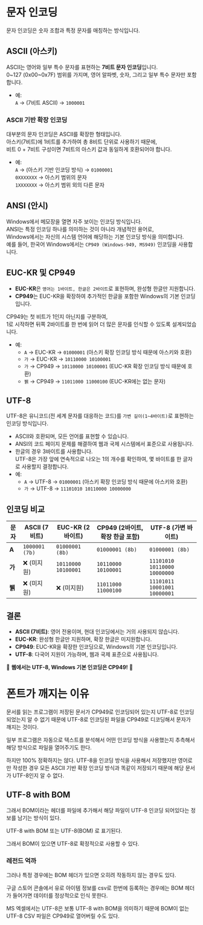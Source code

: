# 문자 인코딩

문자 인코딩은 숫자 조합과 특정 문자를 매칭하는 방식입니다.

## ASCII (아스키)
ASCII는 영어와 일부 특수 문자를 표현하는 **7비트 문자 인코딩**입니다.  
0~127 (0x00~0x7F) 범위를 가지며, 영어 알파벳, 숫자, 그리고 일부 특수 문자만 포함합니다.
- 예:  
  `A` → (7비트 ASCII) → `1000001`

### ASCII 기반 확장 인코딩
대부분의 문자 인코딩은 ASCII를 확장한 형태입니다.  
아스키(7비트)에 1비트를 추가하여 총 8비트 단위로 사용하기 때문에,  
비트 0 + 7비트 구성이면 7비트의 아스키 값과 동일하게 호환되어야 합니다.
- 예:  
  `A` → (아스키 기반 인코딩 방식) → `01000001`  
  `0XXXXXXX` → 아스키 범위의 문자  
  `1XXXXXXX` → 아스키 범위 외의 다른 문자

## ANSI (안시)
Windows에서 메모장을 열면 자주 보이는 인코딩 방식입니다.  
ANSI는 특정 인코딩 하나를 의미하는 것이 아니라 개념적인 용어로,  
Windows에서는 자신의 시스템 언어에 해당하는 기본 인코딩 방식을 의미합니다.  
예를 들어, 한국어 Windows에서는 `CP949 (Windows-949, MS949)` 인코딩을 사용합니다.

## EUC-KR 및 CP949
- **EUC-KR**은 `영어는 1바이트, 한글은 2바이트`로 표현하며, 완성형 한글만 지원합니다.
- **CP949**는 EUC-KR을 확장하여 추가적인 한글을 포함한 Windows의 기본 인코딩입니다.

CP949는 첫 비트가 1인지 아닌지를 구분하여,  
1로 시작하면 뒤쪽 2바이트를 한 번에 읽어 더 많은 문자를 인식할 수 있도록 설계되었습니다.
- 예:  
  - `A` → EUC-KR → `01000001` (아스키 확장 인코딩 방식 때문에 아스키와 호환)  
  - `가` → EUC-KR → `10110000 10100001`  
  - `가` → CP949 → `10110000 10100001` (EUC-KR 확장 인코딩 방식 때문에 호환)  
  - `뷁` → CP949 → `11011000 11000100` (EUC-KR에는 없는 문자)

## UTF-8
UTF-8은 유니코드(전 세계 문자를 대응하는 코드)를 `가변 길이(1~4바이트)`로 표현하는 인코딩 방식입니다.  
- ASCII와 호환되며, 모든 언어를 표현할 수 있습니다.  
- ANSI의 코드 페이지 문제를 해결하여 웹과 국제 시스템에서 표준으로 사용됩니다.  
- 한글의 경우 3바이트를 사용합니다.  
UTF-8은 가장 앞에 연속적으로 나오는 1의 개수를 확인하여, 몇 바이트를 한 글자로 사용할지 결정합니다.
- 예:  
  - `A` → UTF-8 → `01000001` (아스키 확장 인코딩 방식 때문에 아스키와 호환)  
  - `가` → UTF-8 → `11101010 10110000 10000000`

## 인코딩 비교

| 문자   | **ASCII (7비트)**       | **EUC-KR (2바이트)**       | **CP949 (2바이트, 확장 한글 포함)** | **UTF-8 (가변 바이트)**                |
| ------ | ----------------------- | -------------------------- | ----------------------------------- | -------------------------------------- |
| **A**  | `1000001 (7b)`         | `01000001 (8b)`            | `01000001 (8b)`                     | `01000001 (8b)`                        |
| **가** | ❌ (미지원)             | `10110000 10100001`         | `10110000 10100001`                 | `11101010 10110000 10000000`            |
| **뷁**| ❌ (미지원)             | ❌ (미지원)                | `11011000 11000100`                 | `11101011 10001001 10000001`            |

## 결론
- **ASCII (7비트)**: 영어 전용이며, 현대 인코딩에서는 거의 사용되지 않습니다.
- **EUC-KR**: 완성형 한글만 지원하며, 확장 한글은 미지원합니다.
- **CP949**: EUC-KR을 확장한 인코딩으로, Windows의 기본 인코딩입니다.
- **UTF-8**: 다국어 지원이 가능하며, 웹과 국제 표준으로 사용됩니다.

📢 **웹에서는 UTF-8, Windows 기본 인코딩은 CP949!** 🚀


# 폰트가 깨지는 이유

문서를 읽는 프로그램이 저장된 문서가 CP949로 인코딩되어 있는지 UTF-8로 인코딩되었는지 알 수 없기 때문에
UTF-8로 인코딩된 파일을 CP949로 디코딩해서 문자가 깨지는 것이다.

일부 프로그램은 자동으로 텍스트를 분석해서 어떤 인코딩 방식을 사용했는지 추측해서 해당 방식으로 파일을 열어주기도 한다.

하지만 100% 정확하지는 않다. UTF-8을 인코딩 방식을 사용해서 저장했지만 영어로만 작성한 경우 모든 ASCII 기반 확장 인코딩 방식과 똑같이 저장되기 때문에 해당 문서가 UTF-8인지 알 수 없다.

## UTF-8 with BOM

그래서 BOM이라는 헤더를 파일에 추가해서 해당 파일이 UTF-8 인코딩 되어있다는 정보를 남기는 방식이 있다.

UTF-8 with BOM 또는 UTF-8(BOM) 로 표기된다.

그래서 BOM이 있으면 UTF-8로 확정적으로 사용할 수 있다.

### 레전드 억까
그러나 특정 경우에는 BOM 헤더가 있으면 오히려 작동하지 않는 경우도 있다.

구글 스토어 콘솔에서 유로 아이템 정보를 csv로 한번에 등록하는 경우에는 BOM 헤더가 들어가면 데이터를 정상적으로 인식 못한다.

MS 엑셀에서는 UTF-8은 보통 UTF-8 with BOM을 의미하기 때문에 
BOM이 없는 UTF-8 CSV 파일은 CP949로 열어버릴 수도 있다.